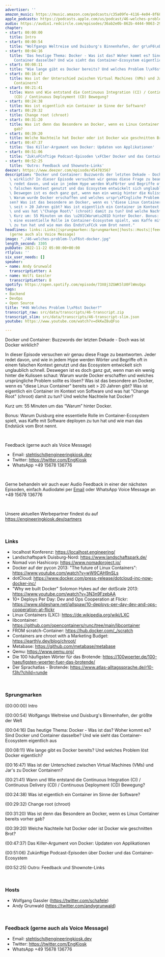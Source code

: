 ```yaml
---
advertiser: ''
amazon_music: https://music.amazon.com/podcasts/c35a09fe-4116-4e04-8f68-77d61b112e46/episodes/331d0472-54f4-41ca-8647-ae7f990593b1/engineering-kiosk-46-welches-problem-l%C3%B6st-docker
apple_podcasts: https://podcasts.apple.com/us/podcast/46-welches-problem-l%C3%B6st-docker/id1603082924?i=1000587061264&uo=4
audio: https://audio1.redcircle.com/episodes/36ab2e0b-862b-4444-9863-29f51116fbab/stream.mp3
chapter:
- start: 00:00:00
  title: Intro
- start: 00:00:54
  title: "Wolfgangs Weltreise und Duisburg's Binnenhafen, der gr\xF6\xDFte der Welt"
- start: 00:04:16
  title: 'Das heutige Thema: Docker - Was ist das? Woher kommt es? Sind Docker und
    Container dasselbe? Und wie sieht das Container-Ecosystem eigentlich aus'
- start: 00:08:11
  title: "Wie lange gibt es Docker bereits? Und welches Problem l\xF6st Docker eigentlich?"
- start: 00:16:47
  title: Was ist der Unterschied zwischen Virtual Machines (VMs) und Jar's zu Docker
    Containern?
- start: 00:21:41
  title: Wann und Wie entstand die Continuous Integration (CI) / Continuous Delivery
    (CD) / Continuous Deployment (CD) Bewegung?
- start: 00:24:38
  title: Was ist eigentlich ein Container im Sinne der Software?
- start: 00:29:32
  title: Change root (chroot)
- start: 00:31:20
  title: Was ist denn das Besondere an Docker, wenn es Linux Container bereits vorher
    gab?
- start: 00:39:20
  title: Welche Nachteile hat Docker oder ist Docker wie geschnitten Brot?
- start: 00:47:37
  title: 'Das Killer-Argument von Docker: Updaten von Applikationen'
- start: 00:51:06
  title: "Zuk\xFCnftige Podcast-Episoden \xFCber Docker und das Container-Ecosystem"
- start: 00:52:25
  title: 'Outro: Feedback und Shownote-Links'
deezer: https://www.deezer.com/episode/454783567
description: "Docker und Container: Buzzwords der letzten Dekade - Doch was ist Docker\
  \ wirklich? In dieser Episode versuchen wir genau diese Frage zu beantworten. Jeder\
  \ redet davon, und wie in jedem Hype werden W\xF6rter und Begriffe oft in einem\
  \ falschen Kontext genutzt und das Ecosystem entwickelt sich unglaublich schnell.\
  \ Deswegen ist es doch ganz gut, wenn man ein wenig hinter die Kulissen schaut:\
  \ Warum wurde Docker erschaffen und welches urspr\xFCngliche Problem sollte es l\xF6\
  sen? Was ist das besondere an Docker, wenn es \"diese Linux Container\" bereits\
  \ seit > 20 Jahren gibt? Was ist eigentlich ein Container im Kontext von Software\
  \ und was hat \"Change Root\" (chroot) damit zu tun? Und welche Nachteile hat Docker?\
  \ Kurz um: 55 Minuten um das \u201CWarum\u201D hinter Docker. Bonus: Warum Duisburg\
  \ eine essentielle Rolle im Container-Ecosystem spielt, was Kaffe mit Software deployen\
  \ zu tun hat und wie man das Endst\xFCck vom Brot nennt."
headlines: links::Links||sprungmarken::Sprungmarken||hosts::Hosts||feedback-gerne-auch-als-voice-message::Feedback
  (gerne auch als Voice Message)
image: "./46-welches-problem-l\xF6st-docker.jpg"
length_second: 3305
pubDate: 2022-11-22 05:00:00+00:00
rtlplus: ''
six_user_needs: []
speaker:
- name: Andy Grunwald
  transcriptLetter: A
- name: Wolfi Gassler
  transcriptLetter: B
spotify: https://open.spotify.com/episode/73X8j3ZGWK5lU0FlWmsQgx
tags:
- Backend
- DevOps
- Open Source
title: "#46 Welches Problem l\xF6st Docker?"
transcript_raw: src/data/transcripts/46-transcript.zip
transcript_slim: src/data/transcripts/46-transcript-slim.json
youtube: https://www.youtube.com/watch?v=dkKwZ8uQFso

---
```

<p>Docker und Container: Buzzwords der letzten Dekade - Doch was ist Docker wirklich?</p><p>In dieser Episode versuchen wir genau diese Frage zu beantworten. Jeder redet davon, und wie in jedem Hype werden Wörter und Begriffe oft in einem falschen Kontext genutzt und das Ecosystem entwickelt sich unglaublich schnell. Deswegen ist es doch ganz gut, wenn man ein wenig hinter die Kulissen schaut: Warum wurde Docker erschaffen und welches ursprüngliche Problem sollte es lösen? Was ist das besondere an Docker, wenn es &#34;diese Linux Container&#34; bereits seit &gt; 20 Jahren gibt? Was ist eigentlich ein Container im Kontext von Software und was hat &#34;Change Root&#34; (chroot) damit zu tun? Und welche Nachteile hat Docker?</p><p>Kurz um: 55 Minuten um das “Warum” hinter Docker.</p><p>Bonus: Warum Duisburg eine essentielle Rolle im Container-Ecosystem spielt, was Kaffe mit Software deployen zu tun hat und wie man das Endstück vom Brot nennt.</p><p><br></p><p>Feedback (gerne auch als Voice Message)</p><ul><li>Email: <a href="mailto:stehtisch@engineeringkiosk.dev" rel="nofollow">stehtisch@engineeringkiosk.dev</a></li><li>Twitter: <a href="https://twitter.com/EngKiosk" rel="nofollow">https://twitter.com/EngKiosk</a></li><li>WhatsApp +49 15678 136776</li></ul><p><br></p><p>Gerne behandeln wir auch euer Audio Feedback in einer der nächsten Episoden, einfach Audiodatei per <a href="https://engineeringkiosk.dev/kontakt/">Email</a> oder WhatsApp Voice Message an +49 15678 136776</p><p><br></p><p>Unsere aktuellen Werbepartner findest du auf <a href="https://engineeringkiosk.dev/partners">https://engineeringkiosk.dev/partners</a></p><p> </p><h3 id="links">Links</h3><ul><li>localhost Konferenz: <a href="https://localhost.engineering/" rel="nofollow">https://localhost.engineering/</a></li><li>Landschaftspark Duisburg-Nord: <a href="https://www.landschaftspark.de/" rel="nofollow">https://www.landschaftspark.de/</a></li><li>Nomad von Hashicorp: <a href="https://www.nomadproject.io/" rel="nofollow">https://www.nomadproject.io/</a></li><li>Docker auf der pycon 2013: &#34;The future of Linux Containers&#34;: <a href="https://www.youtube.com/watch?v=wW9CAH9nSLs" rel="nofollow">https://www.youtube.com/watch?v=wW9CAH9nSLs</a></li><li>dotCloud: <a href="https://www.docker.com/press-release/dotcloud-inc-now-docker-inc/" rel="nofollow">https://www.docker.com/press-release/dotcloud-inc-now-docker-inc/</a></li><li>&#34;Why we built Docker&#34; Solomon Hykes auf der dotScale 2013: <a href="https://www.youtube.com/watch?v=3N3n9FzebAA" rel="nofollow">https://www.youtube.com/watch?v=3N3n9FzebAA</a></li><li>10+ Deploys Per Day: Dev and Ops Cooperation at Flickr: <a href="https://www.slideshare.net/jallspaw/10-deploys-per-day-dev-and-ops-cooperation-at-flickr" rel="nofollow">https://www.slideshare.net/jallspaw/10-deploys-per-day-dev-and-ops-cooperation-at-flickr</a></li><li>Linux Containers (LXC): <a href="https://de.wikipedia.org/wiki/LXC" rel="nofollow">https://de.wikipedia.org/wiki/LXC</a></li><li>libcontainer: <a href="https://github.com/opencontainers/runc/tree/main/libcontainer" rel="nofollow">https://github.com/opencontainers/runc/tree/main/libcontainer</a></li><li>FROM scratch-Container: <a href="https://hub.docker.com/_/scratch" rel="nofollow">https://hub.docker.com/_/scratch</a></li><li>Containers are chroot with a Marketing Budget: <a href="https://earthly.dev/blog/chroot/" rel="nofollow">https://earthly.dev/blog/chroot/</a></li><li>Metabase: <a href="https://github.com/metabase/metabase" rel="nofollow">https://github.com/metabase/metabase</a></li><li>Qemu: <a href="https://www.qemu.org/" rel="nofollow">https://www.qemu.org/</a></li><li>Die 100 häufigsten Wörter für das Brotende: <a href="https://100woerter.de/100-haeufigsten-woerter-fuer-das-brotende/" rel="nofollow">https://100woerter.de/100-haeufigsten-woerter-fuer-das-brotende/</a></li><li>Der Sprachatlas - Brotende: <a href="https://www.atlas-alltagssprache.de/r10-f3h/?child=runde" rel="nofollow">https://www.atlas-alltagssprache.de/r10-f3h/?child=runde</a></li></ul><p><br></p><h3 id="sprungmarken">Sprungmarken</h3><p>(00:00:00) Intro</p><p>(00:00:54) Wolfgangs Weltreise und Duisburg&#39;s Binnenhafen, der größte der Welt</p><p>(00:04:16) Das heutige Thema: Docker - Was ist das? Woher kommt es? Sind Docker und Container dasselbe? Und wie sieht das Container-Ecosystem eigentlich aus</p><p>(00:08:11) Wie lange gibt es Docker bereits? Und welches Problem löst Docker eigentlich?</p><p>(00:16:47) Was ist der Unterschied zwischen Virtual Machines (VMs) und Jar&#39;s zu Docker Containern?</p><p>(00:21:41) Wann und Wie entstand die Continuous Integration (CI) / Continuous Delivery (CD) / Continuous Deployment (CD) Bewegung?</p><p>(00:24:38) Was ist eigentlich ein Container im Sinne der Software?</p><p>(00:29:32) Change root (chroot)</p><p>(00:31:20) Was ist denn das Besondere an Docker, wenn es Linux Container bereits vorher gab?</p><p>(00:39:20) Welche Nachteile hat Docker oder ist Docker wie geschnitten Brot?</p><p>(00:47:37) Das Killer-Argument von Docker: Updaten von Applikationen</p><p>(00:51:06) Zukünftige Podcast-Episoden über Docker und das Container-Ecosystem</p><p>(00:52:25) Outro: Feedback und Shownote-Links</p><p><br></p><h3 id="hosts">Hosts</h3><ul><li>Wolfgang Gassler (<a href="https://twitter.com/schafele" rel="nofollow">https://twitter.com/schafele</a>)</li><li>Andy Grunwald (<a href="https://twitter.com/andygrunwald" rel="nofollow">https://twitter.com/andygrunwald</a>)</li></ul><p><br></p><h3 id="feedback-gerne-auch-als-voice-message">Feedback (gerne auch als Voice Message)</h3><ul><li>Email: <a href="mailto:stehtisch@engineeringkiosk.dev" rel="nofollow">stehtisch@engineeringkiosk.dev</a></li><li>Twitter: <a href="https://twitter.com/EngKiosk" rel="nofollow">https://twitter.com/EngKiosk</a></li><li>WhatsApp +49 15678 136776</li></ul>